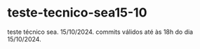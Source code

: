 # teste-tecnico-sea15-10
teste técnico sea. 15/10/2024. commits válidos até às 18h do dia 15/10/2024.
